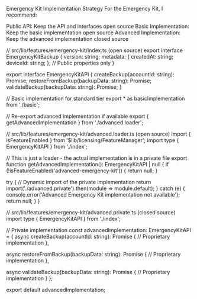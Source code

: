 Emergency Kit Implementation Strategy
For the Emergency Kit, I recommend:

Public API: Keep the API and interfaces open source
Basic Implementation: Keep the basic implementation open source
Advanced Implementation: Keep the advanced implementation closed source

// src/lib/features/emergency-kit/index.ts (open source)
export interface EmergencyKitBackup {
version: string;
metadata: {
createdAt: string;
deviceId: string;
};
// Public properties only
}

export interface EmergencyKitAPI {
createBackup(accountId: string): Promise<string>;
restoreFromBackup(backupData: string): Promise<boolean>;
validateBackup(backupData: string): Promise<boolean>;
}

// Basic implementation for standard tier
export \* as basicImplementation from './basic';

// Re-export advanced implementation if available
export { getAdvancedImplementation } from './advanced.loader';

// src/lib/features/emergency-kit/advanced.loader.ts (open source)
import { isFeatureEnabled } from '$lib/licensing/FeatureManager';
import type { EmergencyKitAPI } from './index';

// This is just a loader - the actual implementation is in a private file
export function getAdvancedImplementation(): EmergencyKitAPI | null {
if (!isFeatureEnabled('advanced-emergency-kit')) {
return null;
}

try {
// Dynamic import of the private implementation
return import('./advanced.private').then(module => module.default);
} catch (e) {
console.error('Advanced Emergency Kit implementation not available');
return null;
}
}

// src/lib/features/emergency-kit/advanced.private.ts (closed source)
import type { EmergencyKitAPI } from './index';

// Private implementation
const advancedImplementation: EmergencyKitAPI = {
async createBackup(accountId: string): Promise<string> {
// Proprietary implementation
},

async restoreFromBackup(backupData: string): Promise<boolean> {
// Proprietary implementation
},

async validateBackup(backupData: string): Promise<boolean> {
// Proprietary implementation
}
};

export default advancedImplementation;
